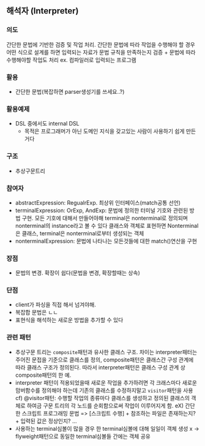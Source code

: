 ## 해석자 (Interpreter)

### 의도
간단한 문법에 기반한 검증 및 작업 처리. 간단한 문법에 따라 작업을 수행해야 할 경우 어떤 식으로 설계를 하면 입력되는 자료가 문법 규칙을 만족하는지 검증 + 문법에 따라 수행해야할 작업도 처리
ex. 컴파일러로 입력되는 프로그램

### 활용
- 간단한 문법(복잡하면 parser생성기를 쓰세요..?)


### 활용예제
- DSL 중에서도 internal DSL
  - 목적은 프로그래머가 아닌 도메인 지식을 갖고있는 사람이 사용하기 쉽게 만든거다

### 구조
- 추상구문트리 


### 참여자
- abstractExpression: RegualrExp. 최상위 인터페이스(match공통 선언)
- terminalExpression: OrExp, AndExp: 문법에 정의한 터미널 기호와 관련된 방법 구현. 모든 기호에 대해서 만들어야해
terminal은 nonterminal로 정의되며 nonterminal의 instance라고 볼 수 있다 클래스와 객체로 표현하면 Nonterminal은 클래스, terminal은 nonterminal로부터 생성되는 객체
- nonterminalExpression: 문법에 나타나는 모든것들에 대한 match()연산을 구현


### 장점
- 문법의 변경. 확장이 쉽다(문법을 변경, 확장할때는 상속)


### 단점
- client가 파싱을 직접 해서 넘겨야해.
- 복잡합 문법은 ㄴㄴ
- 표현식을 해석하는 새로운 방법을 추가할 수 있다

### 관련 패턴
- 추상구문 트리는 `composite`패턴과 유사한 클래스 구조. 차이는 interpreter패터는 주어진 문접을 기준으로 클래스를 정의, composite패턴은 클래스간 구성 관계에 따라 클래스 구조가 정의된다. 따라서 interpreter패턴은 클래스 구성 관계 상 composite패턴의 한 예.
- interpreter 패턴이 적용되었을때 새로운 작업을 추가하려면 각 크래스마다 새로운 맘버함수를 정의해야 하는데
기존의 클래스를 수정하지말고 `visitor`패턴을 사용
cf) @visitor패턴: 수행할 작업의 종류마다 클래스를 생성하고 정의된 클래스의 객체로 하여금 구문 트리의 각 노드를 순회함으로써 작업이 이루어지게 함. 
eX) 간단한 스크립트 프로그래밍 문법 => [스크립트 수행] + 참조하는 파일은 존재하는지? + 입력된 값은 정상인지? ...
- 사용하는 terminal심볼이 많을 경우 한 terminal심볼에 대해 일일이 객체 생성 x -> flyweight패턴으로 동일한 terminal심볼들 간에는 객체 공유

